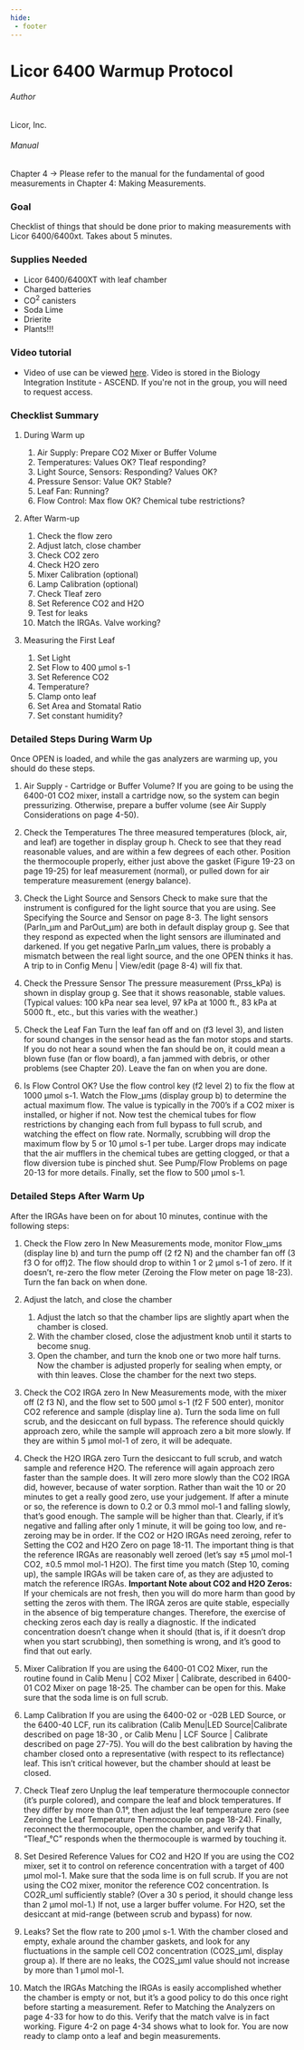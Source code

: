 ```yaml
---
hide:
 - footer
---
```


# Licor 6400 Warmup Protocol

###### Author
Licor, Inc.

###### Manual
Chapter 4 -> Please refer to the manual for the fundamental of good measurements in Chapter 4: Making Measurements.

### Goal

Checklist of things that should be done prior to making measurements with Licor 6400/6400xt. Takes about 5 minutes.

### Supplies Needed

- Licor 6400/6400XT with leaf chamber
- Charged batteries
- CO<sup>2</sup> canisters
- Soda Lime
- Drierite
- Plants!!!


### Video tutorial
- Video of use can be viewed [here](https://drive.google.com/file/d/1lYHTCOT8Z6GRNSeFibT5bC2dSJesSuIc/view?usp=sharing). Video is stored in the Biology Integration Institute - ASCEND. If you're not in the group, you will need to request access.

### Checklist Summary

1. During Warm up
    1. Air Supply: Prepare CO2 Mixer or Buffer Volume
    2. Temperatures: Values OK? Tleaf responding?
    3. Light Source, Sensors: Responding? Values OK?
    4. Pressure Sensor: Value OK? Stable?
    5. Leaf Fan: Running?
    6. Flow Control: Max flow OK? Chemical tube restrictions?
      
2. After Warm-up
    1. Check the flow zero
    2. Adjust latch, close chamber
    3. Check CO2 zero
    4. Check H2O zero
    5. Mixer Calibration (optional)
    6. Lamp Calibration (optional)
    7. Check Tleaf zero
    8. Set Reference CO2 and H2O
    9. Test for leaks
    10. Match the IRGAs. Valve working?
      
3. Measuring the First Leaf
    1. Set Light
    2. Set Flow to 400 μmol s-1
    3. Set Reference CO2
    4. Temperature?
    5. Clamp onto leaf
    6. Set Area and Stomatal Ratio
    7. Set constant humidity?

### Detailed Steps During Warm Up

Once OPEN is loaded, and while the gas analyzers are warming up, you should do these steps.

1. Air Supply - Cartridge or Buffer Volume? 
    If you are going to be using the 6400-01 CO2 mixer, install a cartridge now, so the system can begin pressurizing. Otherwise, prepare a buffer volume (see Air Supply Considerations on page 4-50).

2. Check the Temperatures
    The three measured temperatures (block, air, and leaf) are together in display group h. Check to see that they read reasonable values, and are within a few degrees of each other.
    Position the thermocouple properly, either just above the gasket (Figure 19-23 on page 19-25) for leaf measurement (normal), or pulled down for air temperature measurement (energy balance).

3. Check the Light Source and Sensors
    Check to make sure that the instrument is configured for the light source that you are using. See Specifying the Source and Sensor on page 8-3.
    The light sensors (ParIn_μm and ParOut_μm) are both in default display group g. See that they respond as expected when the light sensors are illuminated and darkened.
    If you get negative ParIn_μm values, there is probably a mismatch between the real light source, and the one OPEN thinks it has. A trip to <open> <light> <source> in Config Menu | View/edit (page 8-4) will fix that.

4. Check the Pressure Sensor
    The pressure measurement (Prss_kPa) is shown in display group g. See that it shows reasonable, stable values. (Typical values: 100 kPa near sea level, 97 kPa at 1000 ft., 83 kPa at 5000 ft., etc., but this varies with the weather.)

5. Check the Leaf Fan
    Turn the leaf fan off and on (f3 level 3), and listen for sound changes in the sensor head as the fan motor stops and starts. If you do not hear a sound when the fan should be on, it could mean a blown fuse (fan or flow board), a fan jammed with debris, or other problems (see Chapter 20). Leave the fan on when you are done.

6. Is Flow Control OK?
    Use the flow control key (f2 level 2) to fix the flow at 1000 μmol s-1. Watch the Flow_μms (display group b) to determine the actual maximum flow. The value is typically in the 700’s if a CO2 mixer is installed, or higher if not.
    Now test the chemical tubes for flow restrictions by changing each from full bypass to full scrub, and watching the effect on flow rate. Normally, scrubbing
    will drop the maximum flow by 5 or 10 μmol s-1 per tube. Larger drops may indicate that the air mufflers in the chemical tubes are getting clogged, or that a flow diversion tube is pinched shut. See Pump/Flow Problems on page 20-13 for more details.
    Finally, set the flow to 500 μmol s-1.

### Detailed Steps After Warm Up

After the IRGAs have been on for about 10 minutes, continue with the following steps:

1. Check the Flow zero
    In New Measurements mode, monitor Flow_μms (display line b) and turn the pump off (2 f2 N) and the chamber fan off (3 f3 O for off)2. The flow should drop to within 1 or 2 μmol s-1 of zero. If it doesn’t, re-zero the flow meter (Zeroing the Flow meter on page 18-23). Turn the fan back on when done.

2. Adjust the latch, and close the chamber
    1. Adjust the latch so that the chamber lips are slightly apart when the chamber is closed. 
    2. With the chamber closed, close the adjustment knob until it starts to become snug. 
    3. Open the chamber, and turn the knob one or two more half turns. Now the chamber is adjusted properly for sealing when empty, or with thin leaves. Close the chamber for the next two steps.


3. Check the CO2 IRGA zero
    In New Measurements mode, with the mixer off (2 f3 N), and the flow set to 500 μmol s-1 (f2 F 500 enter), monitor CO2 reference and sample (display line a). Turn the soda lime on full scrub, and the desiccant on full bypass. The reference should quickly approach zero, while the sample will approach zero a bit more slowly. If they are within 5 μmol mol-1 of zero, it will be adequate.

4. Check the H2O IRGA zero
    Turn the desiccant to full scrub, and watch sample and reference H2O. The reference will again approach zero faster than the sample does. It will zero more slowly than the CO2 IRGA did, however, because of water sorption. Rather than wait the 10 or 20 minutes to get a really good zero, use your judgement. If after a minute or so, the reference is down to 0.2 or 0.3 mmol mol-1 and falling slowly, that’s good enough. The sample will be higher than that. Clearly, if it’s negative and falling after only 1 minute, it will be going too low, and re-zeroing may be in order.
    If the CO2 or H2O IRGAs need zeroing, refer to Setting the CO2 and H2O Zero on page 18-11. The important thing is that the reference IRGAs are reasonably well zeroed (let’s say ±5 μmol mol-1 CO2, ±0.5 mmol mol-1 H2O). The first time you match (Step 10, coming up), the sample IRGAs will be taken care of, as they are adjusted to match the reference IRGAs.
    **Important Note about CO2 and H2O Zeros:** If your chemicals are not fresh, then you will do more harm than good by setting the zeros with them.
    The IRGA zeros are quite stable, especially in the absence of big temperature changes. Therefore, the exercise of checking zeros each day is really a diagnostic. If the indicated concentration doesn’t change when it should (that is, if it doesn’t drop when you start scrubbing), then something is wrong, and it’s good to find that out early.

5. Mixer Calibration
    If you are using the 6400-01 CO2 Mixer, run the routine found in Calib Menu | CO2 Mixer | Calibrate, described in 6400-01 CO2 Mixer on page 18-25. The chamber can be open for this. Make sure that the soda lime is on full scrub.

6. Lamp Calibration
    If you are using the 6400-02 or -02B LED Source, or the 6400-40 LCF, run its calibration (Calib Menu|LED Source|Calibrate described on page 18-30 , or Calib Menu | LCF Source | Calibrate described on page 27-75). You will do the best calibration by having the chamber closed onto a representative (with respect to its reflectance) leaf. This isn’t critical however, but the chamber should at least be closed.

7. Check Tleaf zero
    Unplug the leaf temperature thermocouple connector (it’s purple colored), and compare the leaf and block temperatures. If they differ by more than 0.1°, then adjust the leaf temperature zero (see Zeroing the Leaf Temperature Thermocouple on page 18-24).
    Finally, reconnect the thermocouple, open the chamber, and verify that “Tleaf_°C” responds when the thermocouple is warmed by touching it.

8. Set Desired Reference Values for CO2 and H2O
    If you are using the CO2 mixer, set it to control on reference concentration with a target of 400 μmol mol-1. Make sure that the soda lime is on full scrub.
    If you are not using the CO2 mixer, monitor the reference CO2 concentration. Is CO2R_uml sufficiently stable? (Over a 30 s period, it should change less than 2 μmol mol-1.) If not, use a larger buffer volume.
    For H2O, set the desiccant at mid-range (between scrub and bypass) for now.

9. Leaks?
    Set the flow rate to 200 μmol s-1. With the chamber closed and empty, exhale around the chamber gaskets, and look for any fluctuations in the sample cell CO2 concentration (CO2S_μml, display group a). If there are no leaks, the CO2S_μml value should not increase by more than 1 μmol mol-1.

10. Match the IRGAs
    Matching the IRGAs is easily accomplished whether the chamber is empty or not, but it’s a good policy to do this once right before starting a measurement. Refer to Matching the Analyzers on page 4-33 for how to do this. Verify that the match valve is in fact working. Figure 4-2 on page 4-34 shows what to look for. You are now ready to clamp onto a leaf and begin measurements.
